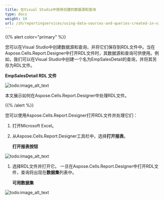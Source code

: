 ```yaml
---
title: 在Visual Studio中使用创建的数据源和查询
type: docs
weight: 10
url: /zh/reportingservices/using-data-sources-and-queries-created-in-visual-studio/
---
```


{{% alert color="primary" %}} 

您可以在Visual Studio中创建数据源和查询，并将它们保存到RDL文件中。当在Aspose.Cells.Report.Designer中打开RDL文件时，其数据源和查询可供使用。例如，我们可以在Visual Studio中创建一个名为EmpSalesDetail的查询，并将其另存为RDL文件。

**EmpSalesDetail RDL 文件** 

![todo:image_alt_text](using-data-sources-and-queries-created-in-visual-studio_1.png)

本文展示如何在Aspose.Cells.Report.Designer中处理RDL文件。

{{% /alert %}} 

您可以使用Aspose.Cells.Report.Designer打开RDL文件并处理它们：

1. 打开Microsoft Excel。
1. 从Aspose.Cells.Report.Designer工具栏中，选择**打开报表**。 

   **打开报表按钮** 

![todo:image_alt_text](using-data-sources-and-queries-created-in-visual-studio_2.png)




1. 选择RDL文件并打开它。
   一旦在Aspose.Cells.Report.Designer中打开RDL文件，查询将出现在**数据集**列表中。 

   **可用数据集** 

![todo:image_alt_text](using-data-sources-and-queries-created-in-visual-studio_3.png)
